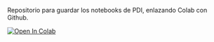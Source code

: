 Repositorio para guardar los notebooks de PDI, enlazando Colab con Github.

[![Open In Colab](https://colab.research.google.com/assets/colab-badge.svg)](https://colab.research.google.com/github/Yagouch/PDI-Notebook/blob/main/P2/PDI_Lab2_TransformacionesPuntuales.ipynb)
